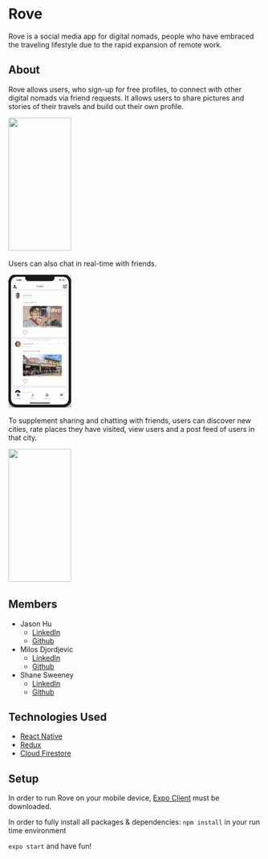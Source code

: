 # Rove
Rove is a social media app for digital nomads, people who have embraced the traveling lifestyle due to the rapid expansion of remote work.


## About
Rove allows users, who sign-up for free profiles, to connect with other digital nomads via friend requests. It allows users to share pictures and stories of their travels and build out their own profile. 

<img src= "userprofile.gif" width="125" height="265" />

Users can also chat in real-time with friends. 

<img src= "chatdemo.gif" width="125" height="265" />

To supplement sharing and chatting with friends, users can discover new cities, rate places they have visited, view users and a post feed of users in that city.

<img src= "discover.gif" width="125" height="265" />


## Members
* Jason Hu
  * [LinkedIn](https://www.linkedin.com/in/jason-hu-dev/)
  * [Github](https://github.com/jhu32)
* Milos Djordjevic
  * [LinkedIn](https://www.linkedin.com/in/milos-djordjevic1/)
  * [Github](https://github.com/Milos60625)
* Shane Sweeney
  * [LinkedIn](https://www.linkedin.com/in/shanesween/)
  * [Github](https://github.com/shanesween)
  

## Technologies Used
* [React Native](https://reactnative.dev/)
* [Redux](https://redux.js.org/)
* [Cloud Firestore](https://firebase.google.com/docs)

## Setup
In order to run Rove on your mobile device, [Expo Client](https://apps.apple.com/us/app/expo-client/id982107779) must be downloaded.

In order to fully install all packages & dependencies:
`npm install` in your run time environment

`expo start` and have fun!

